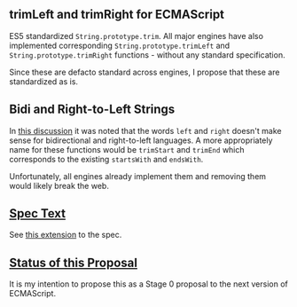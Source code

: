 trimLeft and trimRight for ECMAScript
-------------------------------------

ES5 standardized `String.prototype.trim`. All major engines have also
implemented corresponding `String.prototype.trimLeft` and `String.prototype.trimRight` functions - without any standard specification.

Since these are defacto standard across engines, I propose that these are standardized as is.

## Bidi and Right-to-Left Strings

In [this discussion](https://esdiscuss.org/topic/string-prototype-trimright-trimleft) it was noted that the words `left` and `right` doesn't make sense for bidirectional and right-to-left languages. A more appropriately name for these functions would be `trimStart` and `trimEnd` which corresponds to the existing `startsWith` and `endsWith`.

Unfortunately, all engines already implement them and removing them would likely break the web.

## [Spec Text](Spec.md)

See [this extension](Spec.md) to the spec.

## [Status of this Proposal](https://github.com/tc39/ecma262)

It is my intention to propose this as a Stage 0 proposal to the next version of ECMAScript.
